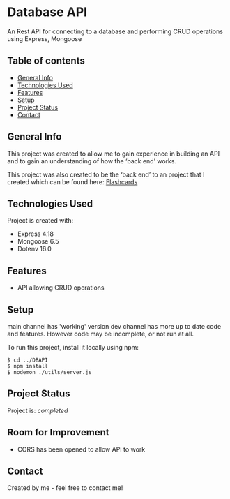 # Database API

An Rest API for connecting to a database and performing CRUD operations using Express, Mongoose

## Table of contents

- [General Info](#general-info)
- [Technologies Used](#technologies-used)
- [Features](#features)
- [Setup](#setup)
- [Project Status](#project-status)
- [Contact](#contact)

## General Info

This project was created to allow me to gain experience in building an API and to gain an understanding of how the ‘back end’ works.

This project was also created to be the ‘back end’ to an project that I created which can be found here: [Flashcards](https://github.com/jonathanwears/flashcards/ "Flashcards")

## Technologies Used

Project is created with:

- Express 4.18
- Mongoose 6.5
- Dotenv 16.0

## Features

- API allowing CRUD operations

## Setup

main channel has 'working' version
dev channel has more up to date code and features. However code may be incomplete, or not run at all.

To run this project, install it locally using npm:

```
$ cd ../DBAPI
$ npm install
$ nodemon ./utils/server.js
```

## Project Status

Project is: _completed_

## Room for Improvement

- CORS has been opened to allow API to work

## Contact

Created by me - feel free to contact me!
